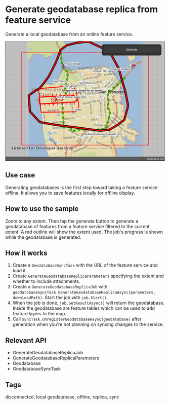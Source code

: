 # Generate geodatabase replica from feature service

Generate a local geodatabase from an online feature service.

![Image of generate geodatabase replica from feature service](generategeodatabasereplica.jpg)

## Use case

Generating geodatabases is the first step toward taking a feature service offline. It allows you to save features locally for offline display.

## How to use the sample

Zoom to any extent. Then tap the generate button to generate a geodatabase of features from a feature service filtered to the current extent. A red outline will show the extent used. The job's progress is shown while the geodatabase is generated.

## How it works

1. Create a `GeodatabaseSyncTask` with the URL of the feature service and load it.
2. Create `GenerateGeodatabaseReplicaParameters` specifying the extent and whether to include attachments.
3. Create a `GenerateGeodatabaseReplicaJob` with `geodatabaseSyncTask.GenerateGeodatabaseReplicaAsync(parameters, downloadPath)`. Start the job with `job.Start()`.
4. When the job is done, `job.GetResultAsync()` will return the geodatabase. Inside the geodatabase are feature tables which can be used to add feature layers to the map.
5. Call `syncTask.UnregisterGeodatabaseAsync(geodatabase)` after generation when you're not planning on syncing changes to the service.

## Relevant API

* GenerateGeodatabaseReplicaJob
* GenerateGeodatabaseReplicaParameters
* Geodatabase
* GeodatabaseSyncTask

## Tags

disconnected, local geodatabase, offline, replica, sync
